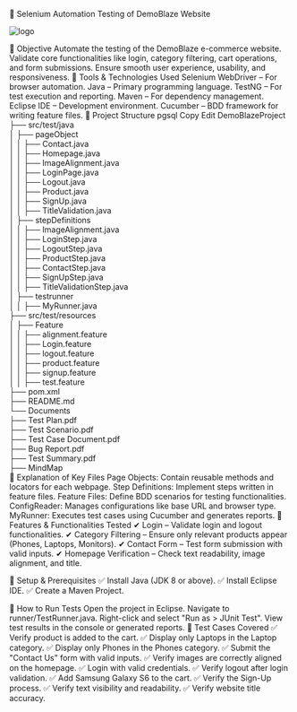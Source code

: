 📌 Selenium Automation Testing of DemoBlaze Website

![logo](https://github.com/user-attachments/assets/c77cd571-1832-4939-8cd9-d0c6ec90db86)

📌 Objective
Automate the testing of the DemoBlaze e-commerce website.
Validate core functionalities like login, category filtering, cart operations, and form submissions.
Ensure smooth user experience, usability, and responsiveness.
📌 Tools & Technologies Used
Selenium WebDriver – For browser automation.
Java – Primary programming language.
TestNG – For test execution and reporting.
Maven – For dependency management.
Eclipse IDE – Development environment.
Cucumber – BDD framework for writing feature files.
📌 Project Structure
pgsql
Copy
Edit
DemoBlazeProject  
├── src/test/java  
│   ├── pageObject  
│   │   ├── Contact.java  
│   │   ├── Homepage.java  
│   │   ├── ImageAlignment.java  
│   │   ├── LoginPage.java  
│   │   ├── Logout.java  
│   │   ├── Product.java  
│   │   ├── SignUp.java  
│   │   ├── TitleValidation.java  
│   ├── stepDefinitions  
│   │   ├── ImageAlignment.java  
│   │   ├── LoginStep.java  
│   │   ├── LogoutStep.java  
│   │   ├── ProductStep.java  
│   │   ├── ContactStep.java  
│   │   ├── SignUpStep.java  
│   │   ├── TitleValidationStep.java  
│   ├── testrunner  
│   │   ├── MyRunner.java  
├── src/test/resources  
│   ├── Feature  
│   │   ├── alignment.feature  
│   │   ├── Login.feature  
│   │   ├── logout.feature  
│   │   ├── product.feature  
│   │   ├── signup.feature  
│   │   ├── test.feature  
├── pom.xml  
├── README.md  
└── Documents  
    ├── Test Plan.pdf  
    ├── Test Scenario.pdf  
    ├── Test Case Document.pdf  
    ├── Bug Report.pdf  
    ├── Test Summary.pdf  
    ├── MindMap  
📌 Explanation of Key Files
Page Objects: Contain reusable methods and locators for each webpage.
Step Definitions: Implement steps written in feature files.
Feature Files: Define BDD scenarios for testing functionalities.
ConfigReader: Manages configurations like base URL and browser type.
MyRunner: Executes test cases using Cucumber and generates reports.
📌 Features & Functionalities Tested
✔ Login – Validate login and logout functionalities.
✔ Category Filtering – Ensure only relevant products appear (Phones, Laptops, Monitors).
✔ Contact Form – Test form submission with valid inputs.
✔ Homepage Verification – Check text readability, image alignment, and title.

📌 Setup & Prerequisites
✅ Install Java (JDK 8 or above).
✅ Install Eclipse IDE.
✅ Create a Maven Project.

📌 How to Run Tests
Open the project in Eclipse.
Navigate to runner/TestRunner.java.
Right-click and select "Run as > JUnit Test".
View test results in the console or generated reports.
📌 Test Cases Covered
✅ Verify product is added to the cart.
✅ Display only Laptops in the Laptop category.
✅ Display only Phones in the Phones category.
✅ Submit the "Contact Us" form with valid inputs.
✅ Verify images are correctly aligned on the homepage.
✅ Login with valid credentials.
✅ Verify logout after login validation.
✅ Add Samsung Galaxy S6 to the cart.
✅ Verify the Sign-Up process.
✅ Verify text visibility and readability.
✅ Verify website title accuracy.

